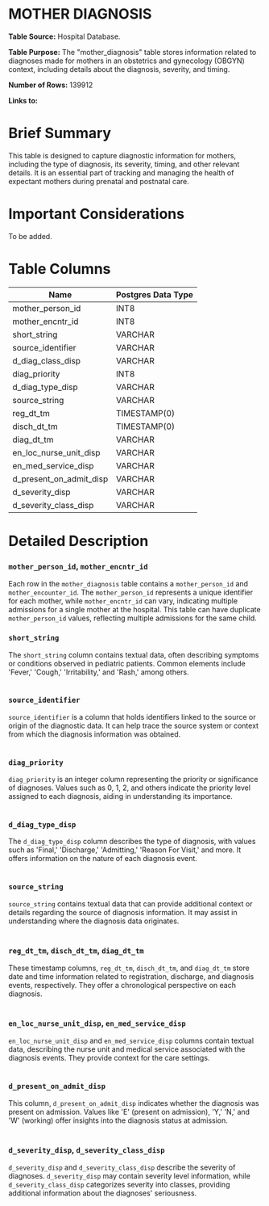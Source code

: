 <h1><b>MOTHER DIAGNOSIS</h1></b>

**Table Source:** Hospital Database.

**Table Purpose:** The "mother_diagnosis" table stores information related to diagnoses made for mothers in an obstetrics and gynecology (OBGYN) context, including details about the diagnosis, severity, and timing.

**Number of Rows:** 139912

**Links to:**
<!-- * PATIENTS on `SUBJECT_ID` -->

# Brief Summary

This table is designed to capture diagnostic information for mothers, including the type of diagnosis, its severity, timing, and other relevant details. It is an essential part of tracking and managing the health of expectant mothers during prenatal and postnatal care.

# Important Considerations

To be added.
<!-- 
* The data is sourced from the admission, discharge, and transfer database from the hospital (often referred to as 'ADT' data).
* Organ donor accounts are sometimes created for patients who died in the hospital. These are distinct hospital admissions with very short, sometimes negative lengths of stay. Furthermore, their `DEATHTIME` is frequently the same as the earlier patient admission's `DEATHTIME`.
* All text data, except for that in the `INSURANCE` column, is stored in upper case. -->

# Table Columns

Name | Postgres Data Type
---- | -----------------
mother\_person\_id | INT8
mother\_encntr\_id | INT8
short\_string | VARCHAR
source\_identifier | VARCHAR
d\_diag\_class\_disp | VARCHAR
diag\_priority | INT8
d\_diag\_type\_disp | VARCHAR
source\_string | VARCHAR
reg\_dt\_tm | TIMESTAMP(0)
disch\_dt\_tm | TIMESTAMP(0)
diag\_dt\_tm | VARCHAR
en\_loc\_nurse\_unit\_disp | VARCHAR
en\_med\_service\_disp | VARCHAR
d\_present\_on\_admit\_disp | VARCHAR
d\_severity\_disp | VARCHAR
d\_severity\_class\_disp | VARCHAR

# Detailed Description

### `mother_person_id`, `mother_encntr_id`
Each row in the `mother_diagnosis` table contains a `mother_person_id` and `mother_encounter_id`. The `mother_person_id` represents a unique identifier for each mother, while `mother_encntr_id` can vary, indicating multiple admissions for a single mother at the hospital. This table can have duplicate `mother_person_id` values, reflecting multiple admissions for the same child.

### `short_string`
The `short_string` column contains textual data, often describing symptoms or conditions observed in pediatric patients. Common elements include 'Fever,' 'Cough,' 'Irritability,' and 'Rash,' among others.
<br></br>

### `source_identifier`
`source_identifier` is a column that holds identifiers linked to the source or origin of the diagnostic data. It can help trace the source system or context from which the diagnosis information was obtained.
<br></br>

### `diag_priority`
`diag_priority` is an integer column representing the priority or significance of diagnoses. Values such as 0, 1, 2, and others indicate the priority level assigned to each diagnosis, aiding in understanding its importance.
<br></br>

### `d_diag_type_disp`
The `d_diag_type_disp` column describes the type of diagnosis, with values such as 'Final,' 'Discharge,' 'Admitting,' 'Reason For Visit,' and more. It offers information on the nature of each diagnosis event.
<br></br>

### `source_string`
`source_string` contains textual data that can provide additional context or details regarding the source of diagnosis information. It may assist in understanding where the diagnosis data originates.
<br></br>

### `reg_dt_tm`, `disch_dt_tm`, `diag_dt_tm`
These timestamp columns, `reg_dt_tm`, `disch_dt_tm`, and `diag_dt_tm`  store date and time information related to registration, discharge, and diagnosis events, respectively. They offer a chronological perspective on each diagnosis.
<br></br>

### `en_loc_nurse_unit_disp`, `en_med_service_disp`
`en_loc_nurse_unit_disp` and `en_med_service_disp` columns contain textual data, describing the nurse unit and medical service associated with the diagnosis events. They provide context for the care settings.
<br></br>

### `d_present_on_admit_disp`
This column, `d_present_on_admit_disp` indicates whether the diagnosis was present on admission. Values like 'E' (present on admission), 'Y,' 'N,' and 'W' (working) offer insights into the diagnosis status at admission.
<br></br>

### `d_severity_disp`, `d_severity_class_disp`
`d_severity_disp` and `d_severity_class_disp` describe the severity of diagnoses.  `d_severity_disp` may contain severity level information, while `d_severity_class_disp` categorizes severity into classes, providing additional information about the diagnoses' seriousness.
